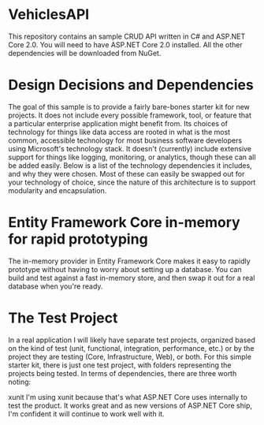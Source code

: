 # VehiclesAPI 
This repository contains an sample CRUD API written in C# and ASP.NET Core 2.0.
You will need to have ASP.NET Core 2.0 installed. All the other dependencies will be downloaded from NuGet.


# Design Decisions and Dependencies
The goal of this sample is to provide a fairly bare-bones starter kit for new projects. It does not include every possible framework, tool, or feature that a particular enterprise application might benefit from. Its choices of technology for things like data access are rooted in what is the most common, accessible technology for most business software developers using Microsoft's technology stack. It doesn't (currently) include extensive support for things like logging, monitoring, or analytics, though these can all be added easily. Below is a list of the technology dependencies it includes, and why they were chosen. Most of these can easily be swapped out for your technology of choice, since the nature of this architecture is to support modularity and encapsulation.

# Entity Framework Core in-memory for rapid prototyping
The in-memory provider in Entity Framework Core makes it easy to rapidly prototype without having to worry about setting up a database. You can build and test against a fast in-memory store, and then swap it out for a real database when you're ready.

# The Test Project
In a real application I will likely have separate test projects, organized based on the kind of test (unit, functional, integration, performance, etc.) or by the project they are testing (Core, Infrastructure, Web), or both. For this simple starter kit, there is just one test project, with folders representing the projects being tested. In terms of dependencies, there are three worth noting:

xunit I'm using xunit because that's what ASP.NET Core uses internally to test the product. It works great and as new versions of ASP.NET Core ship, I'm confident it will continue to work well with it.
